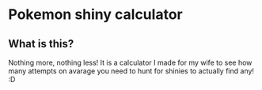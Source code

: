 # Pokemon shiny calculator

## What is this?
Nothing more, nothing less! It is a calculator I made for my wife to see how many attempts on avarage you need to hunt for shinies to actually find any! :D
